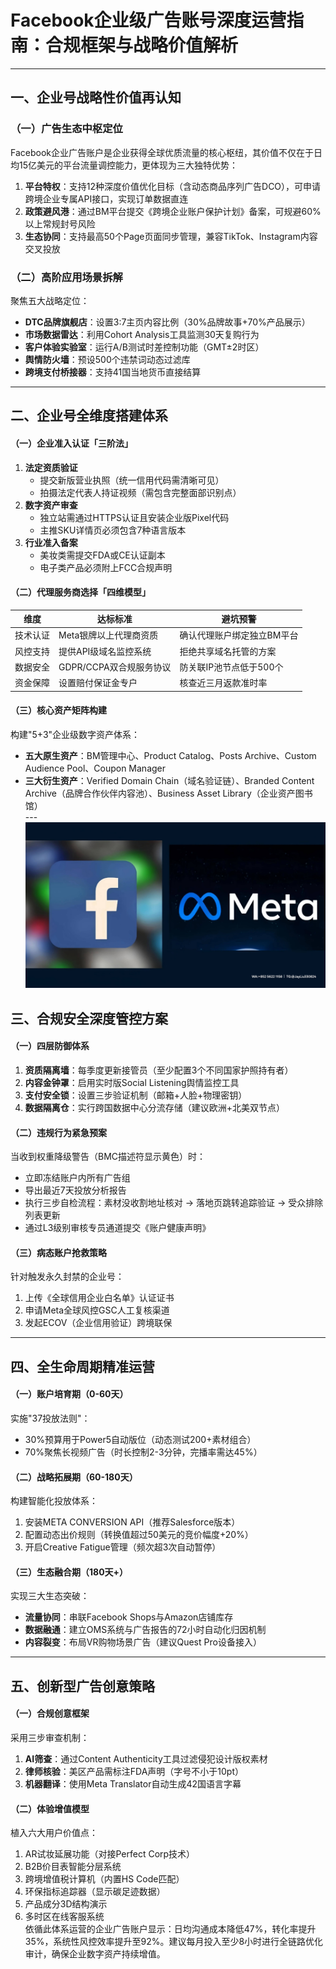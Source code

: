 # Facebook企业级广告账号深度运营指南：合规框架与战略价值解析
---
## 一、企业号战略性价值再认知
### （一）广告生态中枢定位
Facebook企业广告账户是企业获得全球优质流量的核心枢纽，其价值不仅在于日均15亿美元的平台流量调控能力，更体现为三大独特优势：
1. **平台特权**：支持12种深度价值优化目标（含动态商品序列广告DCO），可申请跨境企业专属API接口，实现订单数据直连  
2. **政策避风港**：通过BM平台提交《跨境企业账户保护计划》备案，可规避60%以上常规封号风险  
3. **生态协同**：支持最高50个Page页面同步管理，兼容TikTok、Instagram内容交叉投放  
### （二）高阶应用场景拆解
聚焦五大战略定位：
- **DTC品牌旗舰店**：设置3:7主页内容比例（30%品牌故事+70%产品展示）  
- **市场数据雷达**：利用Cohort Analysis工具监测30天复购行为  
- **客户体验实验室**：运行A/B测试时差控制功能（GMT±2时区）  
- **舆情防火墙**：预设500个违禁词动态过滤库  
- **跨境支付桥接器**：支持41国当地货币直接结算  
---
## 二、企业号全维度搭建体系
#### （一）企业准入认证「三阶法」
1. **法定资质验证**  
   - 提交新版营业执照（统一信用代码需清晰可见）  
   - 拍摄法定代表人持证视频（需包含完整面部识别点）  
2. **数字资产审查**  
   - 独立站需通过HTTPS认证且安装企业版Pixel代码  
   - 主推SKU详情页必须包含7种语言版本  
3. **行业准入备案**  
   - 美妆类需提交FDA或CE认证副本  
   - 电子类产品必须附上FCC合规声明  
#### （二）代理服务商选择「四维模型」
| 维度          | 达标标准                   | 避坑预警                  |
|---------------|--------------------------|--------------------------|
| 技术认证       | Meta银牌以上代理商资质      | 确认代理账户绑定独立BM平台  |  
| 风控支持       | 提供API级域名监控系统       | 拒绝共享域名托管的方案      |  
| 数据安全       | GDPR/CCPA双合规服务协议    | 防关联IP池节点低于500个   |  
| 资金保障       | 设置赔付保证金专户          | 核查近三月返款准时率       |  
#### （三）核心资产矩阵构建
构建"5+3"企业级数字资产体系：
- **五大原生资产**：BM管理中心、Product Catalog、Posts Archive、Custom Audience Pool、Coupon Manager  
- **三大衍生资产**：Verified Domain Chain（域名验证链）、Branded Content Archive（品牌合作伙伴内容池）、Business Asset Library（企业资产图书馆）  
---![替代文字](微信图片_20250331113156.jpg)
## 三、合规安全深度管控方案
#### （一）四层防御体系
1. **资质隔离墙**：每季度更新接管员（至少配置3个不同国家护照持有者）  
2. **内容金钟罩**：启用实时版Social Listening舆情监控工具  
3. **支付安全锁**：设置三步验证机制（邮箱+人脸+物理密钥）  
4. **数据隔离仓**：实行跨国数据中心分流存储（建议欧洲+北美双节点）  
#### （二）违规行为紧急预案
当收到权重降级警告（BMC描述符显示黄色）时：
- 立即冻结账户内所有广告组  
- 导出最近7天投放分析报告  
- 执行三步自检流程：素材没收割地址核对 → 落地页跳转追踪验证 → 受众排除列表更新  
- 通过L3级别审核专员通道提交《账户健康声明》  
#### （三）病态账户抢救策略
针对触发永久封禁的企业号：
1. 上传《全球信用企业白名单》认证证书  
2. 申请Meta全球风控GSC人工复核渠道  
3. 发起ECOV（企业信用验证）跨境联保  
---
## 四、全生命周期精准运营
#### （一）账户培育期（0-60天）
实施"37投放法则"：  
- 30%预算用于Power5自动版位（动态测试200+素材组合）  
- 70%聚焦长视频广告（时长控制2-3分钟，完播率需达45%）  
#### （二）战略拓展期（60-180天）
构建智能化投放体系：
1. 安装META CONVERSION API（推荐Salesforce版本）  
2. 配置动态出价规则（转换值超过50美元的竞价幅度+20%）  
3. 开启Creative Fatigue管理（频次超3次自动暂停）  
#### （三）生态融合期（180天+）
实现三大生态突破：
- **流量协同**：串联Facebook Shops与Amazon店铺库存  
- **数据融通**：建立OMS系统与广告报告的72小时自动化归因机制  
- **内容裂变**：布局VR购物场景广告（建议Quest Pro设备接入）  
---
## 五、创新型广告创意策略
#### （一）合规创意框架
采用三步审查机制：
1. **AI筛查**：通过Content Authenticity工具过滤侵犯设计版权素材  
2. **律师核验**：美区产品需标注FDA声明（字号不小于10pt）  
3. **机器翻译**：使用Meta Translator自动生成42国语言字幕  
#### （二）体验增值模型
植入六大用户价值点：
1. AR试妆延展功能（对接Perfect Corp技术）  
2. B2B价目表智能分层系统  
3. 跨境增值税计算机（内置HS Code匹配）  
4. 环保指标追踪器（显示碳足迹数据）  
5. 产品成分3D结构演示  
6. 多时区在线客服系统  
依循此体系运营的企业广告账户显示：日均沟通成本降低47%，转化率提升35%，系统性风控效率提升至92%。建议每月投入至少8小时进行全链路优化审计，确保企业数字资产持续增值。

